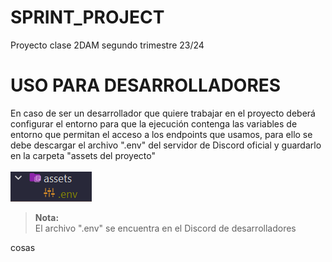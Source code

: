 # SPRINT_PROJECT
Proyecto clase 2DAM segundo trimestre 23/24
# USO PARA DESARROLLADORES
En caso de ser un desarrollador que quiere trabajar en el proyecto deberá configurar el entorno 
para que la ejecución contenga las variables de entorno que permitan el acceso a los endpoints que 
usamos, para ello se debe descargar el archivo ".env" del servidor de Discord oficial y guardarlo 
en la carpeta "assets del proyecto"</br></br>
![assets_env_screenshot](static/assets_env_screenshot.png)

> **Nota:** </br>
> El archivo ".env" se encuentra en el Discord de desarrolladores

cosas